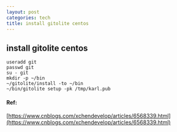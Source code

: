 ```yaml
---
layout: post
categories: tech
title: install gitolite centos
---
```

## install gitolite centos

```shell
useradd git
passwd git
su - git
mkdir -p ~/bin
~/gitolite/install -to ~/bin
~/bin/gitolite setup -pk /tmp/karl.pub
```

#### Ref:
[https://www.cnblogs.com/xchendevelop/articles/6568339.html](https://www.cnblogs.com/xchendevelop/articles/6568339.html)